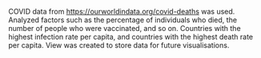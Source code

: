 COVID data from https://ourworldindata.org/covid-deaths was used.
Analyzed factors such as the percentage of individuals who died, the number of people who were vaccinated, and so on. Countries with the highest infection rate per capita, and countries with the highest death rate per capita.
View was created to store data for future visualisations.
